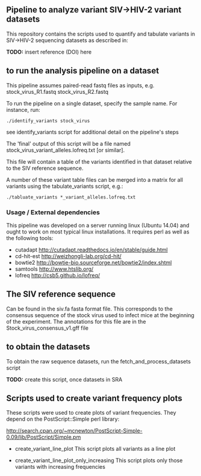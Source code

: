 ## Pipeline to analyze variant SIV->HIV-2 variant datasets

This repository contains the scripts used to quantify and tabulate 
variants in SIV->HIV-2 sequencing datasets as described in:

**TODO:** insert reference (DOI) here 


## to run the analysis pipeline on a dataset

This pipeline assumes paired-read fastq files as inputs, e.g. stock_virus_R1.fastq stock_virus_R2.fastq 

To run the pipeline on a single dataset, specify the sample name. For instance, run:

`./identify_variants stock_virus`

see identify_variants script for additional detail on the pipeline's steps

The 'final' output of this script will be a file named stock_virus_variant_alleles.lofreq.txt [or similar].

This file will contain a table of the variants identified in that dataset relative to the SIV reference sequence.

A number of these variant table files can be merged into a matrix for all variants using the tabulate_variants script, e.g.:

`./tabluate_variants *_variant_alleles.lofreq.txt`


### Usage / External dependencies

This pipeline was developed on a server running linux (Ubuntu 14.04) and ought to
work on most typical linux installations.  It requires perl as well as the following
tools:

* cutadapt			http://cutadapt.readthedocs.io/en/stable/guide.html
* cd-hit-est 		http://weizhongli-lab.org/cd-hit/
* bowtie2			http://bowtie-bio.sourceforge.net/bowtie2/index.shtml
* samtools			http://www.htslib.org/
* lofreq			http://csb5.github.io/lofreq/

## The SIV reference sequence

Can be found in the siv.fa fasta format file.  This corresponds to the consensus sequence of the
stock virus used to infect mice at the beginning of the experiment.  The annotations for this file
are in the Stock_virus_consensus_v1.gff file

## to obtain the datasets

To obtain the raw sequence datasets, run the fetch_and_process_datasets script

**TODO:** create this script, once datasets in SRA 


## Scripts used to create variant frequency plots

These scripts were used to create plots of variant frequencies.  They depend on the PostScript::Simple perl library:

http://search.cpan.org/~mcnewton/PostScript-Simple-0.09/lib/PostScript/Simple.pm

* create_variant_line_plot								This script plots all variants as a line plot

* create_variant_line_plot_only_increasing		This script plots only those variants with increasing frequencies


